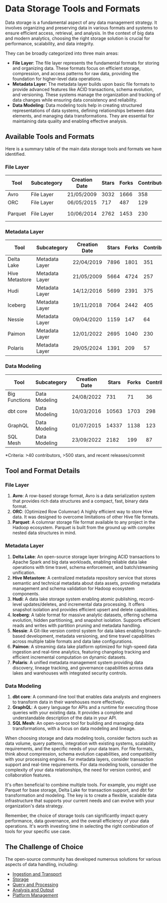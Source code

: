 # Data Storage Tools and Formats

Data storage is a fundamental aspect of any data management strategy. It involves organizing and preserving data in various formats and systems to ensure efficient access, retrieval, and analysis. In the context of big data and modern analytics, choosing the right storage solution is crucial for performance, scalability, and data integrity.

They can be broadly categorized into three main areas:
- **File Layer**: The file layer represents the fundamental formats for storing and organizing data. These formats focus on efficient storage, compression, and access patterns for raw data, providing the foundation for higher-level data operations.
- **Metadata Layer**: The metadata layer builds upon basic file formats to provide advanced features like ACID transactions, schema evolution, and versioning. These systems manage the organization and tracking of data changes while ensuring data consistency and reliability.
- **Data Modeling**: Data modeling tools help in creating structured representations of data systems, defining relationships between data elements, and managing data transformations. They are essential for maintaining data quality and enabling effective analysis.

## Available Tools and Formats

Here is a summary table of the main data storage tools and formats we have identified.

### File Layer

| Tool | Subcategory | Creation Date | Stars | Forks | Contributors | Last Release | Latest Commit | Meets Criteria* | Link |
|---|---|---|---|---|---|---|---|---|---|
| Avro | File Layer | 21/05/2009 | 3032 | 1666 | 358 | 05/08/2024 | 22/03/2025 | Yes | https://github.com/apache/avro |
| ORC | File Layer | 06/05/2015 | 717 | 487 | 129 | 20/03/2025 | 20/03/2025 | Yes | https://github.com/apache/orc |
| Parquet | File Layer | 10/06/2014 | 2762 | 1453 | 230 | 14/03/2025 | 17/03/2025 | Yes | https://github.com/apache/parquet-mr |

### Metadata Layer

| Tool | Subcategory | Creation Date | Stars | Forks | Contributors | Last Release | Latest Commit | Meets Criteria* | Link |
|---|---|---|---|---|---|---|---|---|---|
| Delta Lake | Metadata Layer | 22/04/2019 | 7896 | 1801 | 351 | 06/01/2025 | 22/03/2025 | Yes | https://github.com/delta-io/delta |
| Hive Metastore | Metadata Layer | 21/05/2009 | 5664 | 4724 | 257 | N/A | 23/03/2025 | Yes | https://github.com/apache/hive |
| Hudi | Metadata Layer | 14/12/2016 | 5699 | 2391 | 375 | 19/02/2025 | 22/03/2025 | Yes | https://github.com/apache/hudi |
| Iceberg | Metadata Layer | 19/11/2018 | 7064 | 2442 | 405 | 19/03/2025 | 23/03/2025 | Yes | https://github.com/apache/iceberg |
| Nessie | Metadata Layer | 09/04/2020 | 1159 | 147 | 64 | 21/03/2025 | 22/03/2025 | Yes | https://github.com/projectnessie/nessie |
| Paimon | Metadata Layer | 12/01/2022 | 2695 | 1040 | 230 | N/A | 22/03/2025 | Yes | https://github.com/apache/paimon |
| Polaris | Metadata Layer | 29/05/2024 | 1391 | 209 | 57 | 25/02/2025 | 23/03/2025 | Yes | https://github.com/apache/polaris |

### Data Modeling

| Tool | Subcategory | Creation Date | Stars | Forks | Contributors | Last Release | Latest Commit | Meets Criteria* | Link |
|---|---|---|---|---|---|---|---|---|---|
| Big Functions | Data Modeling | 24/08/2022 | 731 | 71 | 36 | 19/03/2025 | 19/03/2025 | No | https://github.com/unytics/bigfunctions |
| dbt core | Data Modeling | 10/03/2016 | 10563 | 1703 | 298 | 12/03/2025 | 21/03/2025 | Yes | https://github.com/dbt-labs/dbt-core |
| GraphQL | Data Modeling | 01/07/2015 | 14337 | 1138 | 123 | 27/10/2021 | 10/03/2025 | Yes | https://github.com/graphql/graphql-spec |
| SQL Mesh | Data Modeling | 23/09/2022 | 2182 | 199 | 87 | 21/03/2025 | 21/03/2025 | Yes | https://github.com/TobikoData/sqlmesh |

*Criteria: >40 contributors, >500 stars, and recent releases/commit

## Tool and Format Details

### File Layer

1. **Avro**: A row-based storage format, Avro is a data serialization system that provides rich data structures and a compact, fast, binary data format.
2. **ORC**: (Optimized Row Columnar) A highly efficient way to store Hive data. It was designed to overcome limitations of other Hive file formats.
3. **Parquet**: A columnar storage file format available to any project in the Hadoop ecosystem. Parquet is built from the ground up with complex nested data structures in mind.

### Metadata Layer

1. **Delta Lake**: An open-source storage layer bringing ACID transactions to Apache Spark and big data workloads, enabling reliable data lake operations with time travel, schema enforcement, and batch/streaming unification.
2. **Hive Metastore**: A centralized metadata repository service that stores semantic and technical metadata about data assets, providing metadata management and schema validation for Hadoop ecosystem components.
3. **Hudi**: A data lake storage system enabling atomic publishing, record-level updates/deletes, and incremental data processing. It offers snapshot isolation and provides efficient upsert and delete capabilities.
4. **Iceberg**: A table format for massive analytic datasets, offering schema evolution, hidden partitioning, and snapshot isolation. Supports efficient reads and writes with partition pruning and metadata handling.
5. **Nessie**: A Git-like version control system for data lakes enabling branch-based development, metadata versioning, and time travel capabilities across multiple table formats and data lake configurations.
6. **Paimon**: A streaming data lake platform optimized for high-speed data ingestion and real-time analytics, featuring changelog tracking and efficient incremental computation on dynamic datasets.
7. **Polaris**: A unified metadata management system providing data discovery, lineage tracking, and governance capabilities across data lakes and warehouses with integrated security controls.

### Data Modeling

1. **dbt core**: A command-line tool that enables data analysts and engineers to transform data in their warehouses more effectively.
2. **GraphQL**: A query language for APIs and a runtime for executing those queries with your existing data. It provides a complete and understandable description of the data in your API.
3. **SQL Mesh**: An open-source tool for building and managing data transformations, with a focus on data modeling and lineage.

When choosing storage and data modeling tools, consider factors such as data volume, query patterns, integration with existing systems, scalability requirements, and the specific needs of your data team. For file formats, think about compression, schema evolution capabilities, and compatibility with your processing engines. For metadata layers, consider transaction support and real-time requirements. For data modeling tools, consider the complexity of your data relationships, the need for version control, and collaboration features.

It's often beneficial to combine multiple tools. For example, you might use Parquet for base storage, Delta Lake for transaction support, and dbt for transformation and modeling. The key is to create a flexible, scalable data infrastructure that supports your current needs and can evolve with your organization's data strategy.

Remember, the choice of storage tools can significantly impact query performance, data governance, and the overall efficiency of your data operations. It's worth investing time in selecting the right combination of tools for your specific use case.

## The Challenge of Choice
The open-source community has developed numerous solutions for various aspects of data handling, including:
- [Ingestion and Transport](01.ingestion_and_transport.md)
- [Storage](02.storage.md)
- [Query and Processing](03.query_and_processing.md)
- [Analysis and Output](04.analysis_and_output.md)
- [Platform Management](05.platform_management.md)